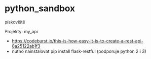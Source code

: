 # python_sandbox


pískoviště


Projekty:
my_api
- https://codeburst.io/this-is-how-easy-it-is-to-create-a-rest-api-8a25122ab1f3
- nutno nainstalovat pip install flask-restful (podporuje python 2 i 3)
